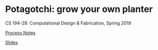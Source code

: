 # Potagotchi: grow your own planter
CS 194-28: Computational Design & Fabrication, Spring 2019

[Process Notes](https://docs.google.com/document/d/1Z3Beq79bs7ZU4gW021-rZlHfIH2rZOMcPVqjA5Q60co/edit?usp=sharing)

[Slides](https://docs.google.com/presentation/d/1CbqH6tzSfuikGLt5CeWIDZNz_69OmRi48CeEZTWknTk/edit?usp=sharing)


